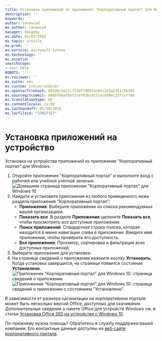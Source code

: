 ```yaml
---
title: Установка приложений из приложения "Корпоративный портал" для Windows
description: ''
keywords: ''
author: lenewsad
ms.author: lanewsad
manager: dougeby
ms.date: 05/07/2018
ms.topic: article
ms.prod: ''
ms.service: microsoft-intune
ms.technology: ''
ms.assetid: ''
searchScope:
- User help
ROBOTS: ''
ms.reviewer: ''
ms.suite: ems
ms.custom: intune-enduser
ms.openlocfilehash: 085d6c9e21cff3ef79097ac0cc2e3a2151c5b391
ms.sourcegitcommit: d40bfb6af66f2ce7026c0151ace98ec23f1cf76e
ms.translationtype: HT
ms.contentlocale: ru-RU
ms.lasthandoff: 05/10/2018
ms.locfileid: "33927327"
---
```

# <a name="install-apps-on-your-device"></a>Установка приложений на устройство
Установка на устройства приложений из приложения "Корпоративный портал" для Windows.

1. Откройте приложение "Корпоративный портал" и выполните вход с рабочей или учебной учетной записью.
![Домашняя страница приложения "Корпоративный портал" для Windows 10](./media/RS1_AppDetailsPage_Installed_03.png)
2. Найдите и установите приложения из любого приведенного ниже раздела приложения "Корпоративный портал":
    * **Приложения**. Выберите приложение из списка рекомендуемых вашей организацией. 
    * **Показать все**. В разделе **Приложения** щелкните **Показать все**, чтобы просмотреть все доступные приложения.
    * **Поиск приложений**. Стандартная строка поиска, которая находится в меню навигации слева в приложении. Введите имя приложения, чтобы проверить его доступность.
    * **Все приложения**. Просмотр, сортировка и фильтрация всех доступных приложений.
3. Выберите приложение для установки.
4. На странице сведений о приложении нажмите кнопку **Установить**. Когда установка завершится, на странице появится состояние **Установлено**.
![Приложение "Корпоративный портал" для Windows 10: страница сведений о приложении](./media/RS1_AppDetailsPage_Installed_02.png)  
![Приложение "Корпоративный портал" для Windows 10: страница сведений о приложении с состоянием "Установлено".](./media/RS1_AppDetailsPage_Installed_01.png)    

 В зависимости от размера организации на корпоративном портале может быть несколько версий Office, доступных для скачивания. Дополнительные сведения о пакете Office для устройств Windows см. в статье [Установка Office 365 на устройстве с Windows 10](./install-office-windows.md).

По-прежнему нужна помощь? Обратитесь в службу поддержки вашей компании. Его контактные данные доступны на [веб-сайте корпоративного портала](https://portal.manage.microsoft.com#HelpDeskDialog).
